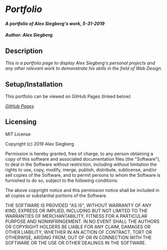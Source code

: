 # _Portfolio_

#### _A portfolio of Alex Siegberg's work, 5-31-2019_

#### _Author: Alex Siegberg_

## Description

_This is a portfolio page to display Alex Siegberg's personal projects and any other relevant work to demonstrate his skills in the field of Web Design._

## Setup/Installation

This portfolio can be viewed on GitHub Pages (linked below)

_[GitHub Pages](http://alexx.github.io/portfolio/)_

## Licensing

MIT License

Copyright (c) 2019 Alex Siegberg

Permission is hereby granted, free of charge, to any person obtaining a copy
of this software and associated documentation files (the "Software"), to deal
in the Software without restriction, including without limitation the rights
to use, copy, modify, merge, publish, distribute, sublicense, and/or sell
copies of the Software, and to permit persons to whom the Software is
furnished to do so, subject to the following conditions:

The above copyright notice and this permission notice shall be included in all
copies or substantial portions of the Software.

THE SOFTWARE IS PROVIDED "AS IS", WITHOUT WARRANTY OF ANY KIND, EXPRESS OR
IMPLIED, INCLUDING BUT NOT LIMITED TO THE WARRANTIES OF MERCHANTABILITY,
FITNESS FOR A PARTICULAR PURPOSE AND NONINFRINGEMENT. IN NO EVENT SHALL THE
AUTHORS OR COPYRIGHT HOLDERS BE LIABLE FOR ANY CLAIM, DAMAGES OR OTHER
LIABILITY, WHETHER IN AN ACTION OF CONTRACT, TORT OR OTHERWISE, ARISING FROM,
OUT OF OR IN CONNECTION WITH THE SOFTWARE OR THE USE OR OTHER DEALINGS IN THE
SOFTWARE.

